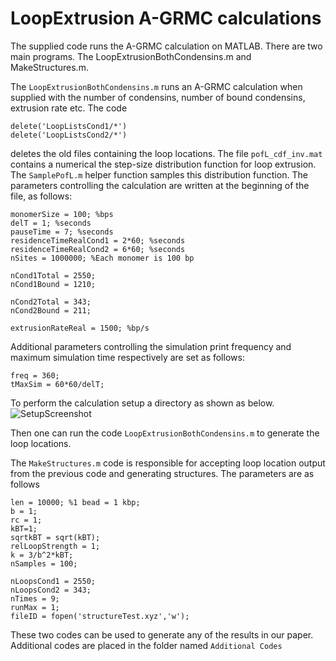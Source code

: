 # LoopExtrusion A-GRMC calculations

The supplied code runs the A-GRMC calculation on MATLAB. There are two main programs. The LoopExtrusionBothCondensins.m and MakeStructures.m.

The `LoopExtrusionBothCondensins.m` runs an A-GRMC calculation when supplied with the number of condensins, number of bound condensins, extrusion rate etc. The code
```
delete('LoopListsCond1/*')
delete('LoopListsCond2/*')
```
deletes the old files containing the loop locations. The file `pofL_cdf_inv.mat` contains a numerical the step-size distribution function for loop extrusion. The `SamplePofL.m` helper function samples this distribution function. The parameters controlling the calculation are written at the beginning of the file, as follows:

```
monomerSize = 100; %bps
delT = 1; %seconds
pauseTime = 7; %seconds
residenceTimeRealCond1 = 2*60; %seconds
residenceTimeRealCond2 = 6*60; %seconds
nSites = 1000000; %Each monomer is 100 bp

nCond1Total = 2550;
nCond1Bound = 1210;

nCond2Total = 343;
nCond2Bound = 211;

extrusionRateReal = 1500; %bp/s
```
Additional parameters controlling the simulation print frequency and maximum simulation time respectively are set as follows:
```
freq = 360;
tMaxSim = 60*60/delT;
```
To perform the calculation setup a directory as shown as below.
![SetupScreenshot](https://user-images.githubusercontent.com/13065170/221009541-aa2708ad-814c-479b-bdbe-adff04991508.png)

Then one can run the code `LoopExtrusionBothCondensins.m` to generate the loop locations.

The `MakeStructures.m` code is responsible for accepting loop location output from the previous code and generating structures. The parameters are as follows

```
len = 10000; %1 bead = 1 kbp;
b = 1;
rc = 1;
kBT=1;
sqrtkBT = sqrt(kBT);
relLoopStrength = 1;
k = 3/b^2*kBT;
nSamples = 100;

nLoopsCond1 = 2550;
nLoopsCond2 = 343;
nTimes = 9;
runMax = 1;
fileID = fopen('structureTest.xyz','w');
```
 
These two codes can be used to generate any of the results in our paper. Additional codes are placed in the folder named `Additional Codes`
